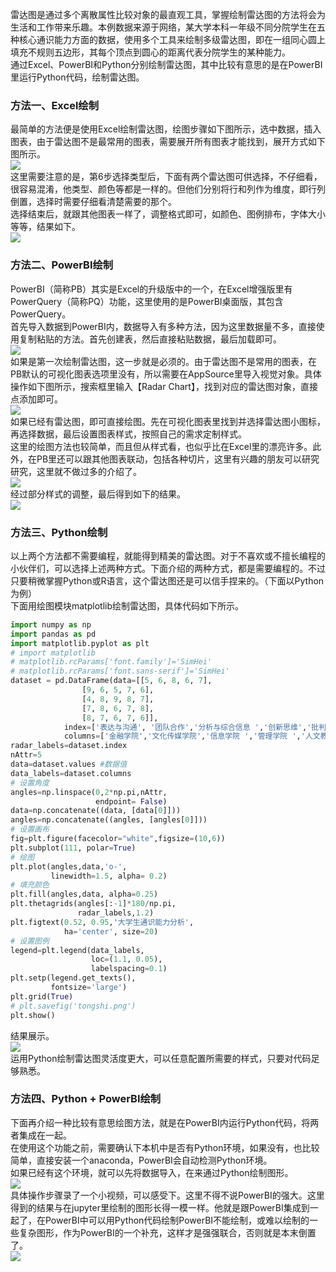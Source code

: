雷达图是通过多个离散属性比较对象的最直观工具，掌握绘制雷达图的方法将会为生活和工作带来乐趣。本例数据来源于网络，某大学本科一年级不同分院学生在五种核心通识能力方面的数据，使用多个工具来绘制多级雷达图，即在一组同心圆上填充不规则五边形，其每个顶点到圆心的距离代表分院学生的某种能力。<br />通过Excel、PowerBI和Python分别绘制雷达图，其中比较有意思的是在PowerBI里运行Python代码，绘制雷达图。
<a name="PxSPR"></a>
### 方法一、Excel绘制
最简单的方法便是使用Excel绘制雷达图，绘图步骤如下图所示，选中数据，插入图表，由于雷达图不是最常用的图表，需要展开所有图表才能找到，展开方式如下图所示。<br />![](./img/1623847292110-576f8afd-9c1c-4a96-b55f-c98f53f3ff41.webp)<br />这里需要注意的是，第6步选择类型后，下面有两个雷达图可供选择，不仔细看，很容易混淆，他类型、颜色等都是一样的。但他们分别将行和列作为维度，即行列倒置，选择时需要仔细看清楚需要的那个。<br />选择结束后，就跟其他图表一样了，调整格式即可，如颜色、图例排布，字体大小等等，结果如下。<br />![](./img/1623847291471-2e07c58f-38a0-4ae5-bce7-11b430a9e87b.webp)
<a name="FTdFV"></a>
### 方法二、PowerBI绘制
PowerBI（简称PB）其实是Excel的升级版中的一个，在Excel增强版里有PowerQuery（简称PQ）功能，这里使用的是PowerBI桌面版，其包含PowerQuery。<br />首先导入数据到PowerBI内，数据导入有多种方法，因为这里数据量不多，直接使用复制粘贴的方法。首先创建表，然后直接粘贴数据，最后加载即可。<br />![](./img/1623847292141-506ebdfd-9ee8-442c-9e36-46c08e62fa2b.webp)<br />如果是第一次绘制雷达图，这一步就是必须的。由于雷达图不是常用的图表，在PB默认的可视化图表选项里没有，所以需要在AppSource里导入视觉对象。具体操作如下图所示，搜索框里输入【Radar Chart】，找到对应的雷达图对象，直接点添加即可。<br />![](./img/1623847290913-55990793-ce2d-4ae8-89d4-780b11f20a11.webp)<br />如果已经有雷达图，即可直接绘图。先在可视化图表里找到并选择雷达图小图标，再选择数据，最后设置图表样式，按照自己的需求定制样式。<br />这里的绘图方法也较简单，而且但从样式看，也似乎比在Excel里的漂亮许多。此外，在PB里还可以跟其他图表联动，包括各种切片，这里有兴趣的朋友可以研究研究，这里就不做过多的介绍了。<br />![](./img/1623847290493-1743ac88-865c-455f-b73b-f5db7b07078e.webp)<br />经过部分样式的调整，最后得到如下的结果。<br />![](./img/1623847291459-e73fdd11-dcc5-4ead-915a-66947c665580.webp)
<a name="aqNoz"></a>
### 方法三、Python绘制
以上两个方法都不需要编程，就能得到精美的雷达图。对于不喜欢或不擅长编程的小伙伴们，可以选择上述两种方式。下面介绍的两种方式，都是需要编程的。不过只要稍微掌握Python或R语言，这个雷达图还是可以信手捏来的。（下面以Python为例）<br />下面用绘图模块matplotlib绘制雷达图，具体代码如下所示。
```python
import numpy as np
import pandas as pd
import matplotlib.pyplot as plt
# import matplotlib 
# matplotlib.rcParams['font.family']='SimHei' 
# matplotlib.rcParams['font.sans-serif']='SimHei' 
dataset = pd.DataFrame(data=[[5, 6, 8, 6, 7],
                [9, 6, 5, 7, 6],
                [4, 8, 9, 8, 7],
                [7, 8, 6, 7, 8],
                [8, 7, 6, 7, 6]],
            index=['表达与沟通', '团队合作','分析与综合信息 ','创新思维','批判性思维'],
            columns=['金融学院','文化传媒学院','信息学院 ','管理学院 ','人文教育学院'])
radar_labels=dataset.index
nAttr=5
data=dataset.values #数据值
data_labels=dataset.columns
# 设置角度
angles=np.linspace(0,2*np.pi,nAttr,
                   endpoint= False)
data=np.concatenate((data, [data[0]])) 
angles=np.concatenate((angles, [angles[0]]))
# 设置画布
fig=plt.figure(facecolor="white",figsize=(10,6))
plt.subplot(111, polar=True)
# 绘图
plt.plot(angles,data,'o-',
         linewidth=1.5, alpha= 0.2)
# 填充颜色
plt.fill(angles,data, alpha=0.25) 
plt.thetagrids(angles[:-1]*180/np.pi, 
               radar_labels,1.2) 
plt.figtext(0.52, 0.95,'大学生通识能力分析', 
            ha='center', size=20)
# 设置图例
legend=plt.legend(data_labels, 
                  loc=(1.1, 0.05),
                  labelspacing=0.1)
plt.setp(legend.get_texts(), 
         fontsize='large') 
plt.grid(True)
# plt.savefig('tongshi.png')
plt.show()
```
结果展示。<br />![](./img/1623847291636-b36a7756-135d-4fb6-8dec-05e92b80de8e.webp)<br />运用Python绘制雷达图灵活度更大，可以任意配置所需要的样式，只要对代码足够熟悉。
<a name="tdq5g"></a>
### 方法四、Python + PowerBI绘制
下面再介绍一种比较有意思绘图方法，就是在PowerBI内运行Python代码，将两者集成在一起。<br />在使用这个功能之前，需要确认下本机中是否有Python环境，如果没有，也比较简单，直接安装一个anaconda，PowerBI会自动检测Python环境。<br />如果已经有这个环境，就可以先将数据导入，在来通过Python绘制图形。<br />![](./img/1623847291989-16fe94ab-76db-4226-a225-1517e2f666c5.webp)<br />具体操作步骤录了一个小视频，可以感受下。这里不得不说PowerBI的强大。这里得到的结果与在jupyter里绘制的图形长得一模一样。他就是跟PowerBI集成到一起了，在PowerBI中可以用Python代码绘制PowerBI不能绘制，或难以绘制的一些复杂图形，作为PowerBI的一个补充，这样才是强强联合，否则就是本末倒置了。<br />![](./img/1623847292239-8018dd1c-b8d7-4a15-a886-484f21a9aa3d.gif)
